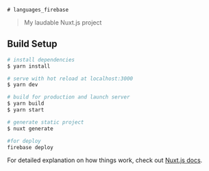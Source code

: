    # languages_firebase

> My laudable Nuxt.js project

## Build Setup

``` bash
# install dependencies
$ yarn install

# serve with hot reload at localhost:3000
$ yarn dev

# build for production and launch server
$ yarn build
$ yarn start

# generate static project
$ nuxt generate

#for deploy
firebase deploy

```

For detailed explanation on how things work, check out [Nuxt.js docs](https://nuxtjs.org).
